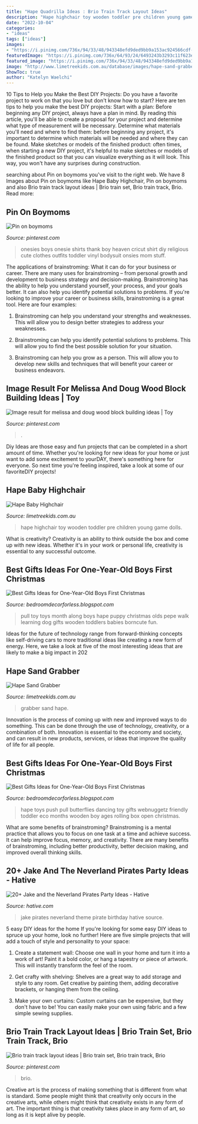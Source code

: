 ```yaml
---
title: "Hape Quadrilla Ideas : Brio Train Track Layout Ideas"
description: "Hape highchair toy wooden toddler pre children young game dolls"
date: "2022-10-04"
categories:
- "ideas"
tags: ["ideas"]
images:
- "https://i.pinimg.com/736x/94/33/48/943348efd9ded9bb9a153ac924566cdf--stacking-toys-great-gifts.jpg"
featuredImage: "https://i.pinimg.com/736x/64/93/24/6493243b3293c11f623ebeefc8ba9e1f--boy-onesie-onesies.jpg"
featured_image: "https://i.pinimg.com/736x/94/33/48/943348efd9ded9bb9a153ac924566cdf--stacking-toys-great-gifts.jpg"
image: "http://www.limetreekids.com.au/database/images/hape-sand-grabber-extra-24170.jpg"
ShowToc: true
author: "Katelyn Waelchi"
---
```



10 Tips to Help you Make the Best DIY Projects:
Do you have a favorite project to work on that you love but don't know how to start? Here are ten tips to help you make the best DIY projects: 
Start with a plan: Before beginning any DIY project, always have a plan in mind. By reading this article, you'll be able to create a proposal for your project and determine what type of measurement will be necessary. Determine what materials you'll need and where to find them: before beginning any project, it's important to determine which materials will be needed and where they can be found. Make sketches or models of the finished product: often times, when starting a new DIY project, it's helpful to make sketches or models of the finished product so that you can visualize everything as it will look. This way, you won't have any surprises during construction.

	

		
searching about Pin on boymoms you've visit to the right web. We have 8 Images about Pin on boymoms like Hape Baby Highchair, Pin on boymoms and also Brio train track layout ideas | Brio train set, Brio train track, Brio. Read more:
		
    
## Pin On Boymoms

<img loading=lazy src="https://i.pinimg.com/736x/64/93/24/6493243b3293c11f623ebeefc8ba9e1f--boy-onesie-onesies.jpg" onerror="this.onerror=null;this.src='https://tse3.mm.bing.net/th?id=OIP.KEU2WW7bD-7kJNpIb4SQBgDSEo&amp;pid=15.1';" alt="Pin on boymoms">

_Source: pinterest.com_

>onesies boys onesie shirts thank boy heaven cricut shirt diy religious cute clothes outfits toddler vinyl bodysuit onsies mom stuff. 

	

The applications of brainstroming: What it can do for your business or career.
There are many uses for brainstroming – from personal growth and development to business strategy and decision-making. Brainstroming has the ability to help you understand yourself, your process, and your goals better. It can also help you identify potential solutions to problems.
If you're looking to improve your career or business skills, brainstroming is a great tool. Here are four examples:

1) Brainstroming can help you understand your strengths and weaknesses. This will allow you to design better strategies to address your weaknesses.

2) Brainstroming can help you identify potential solutions to problems. This will allow you to find the best possible solution for your situation.

3) Brainstroming can help you grow as a person. This will allow you to develop new skills and techniques that will benefit your career or business endeavors.

    
## Image Result For Melissa And Doug Wood Block Building Ideas | Toy

<img loading=lazy src="https://i.pinimg.com/736x/94/33/48/943348efd9ded9bb9a153ac924566cdf--stacking-toys-great-gifts.jpg" onerror="this.onerror=null;this.src='https://tse1.mm.bing.net/th?id=OIP.0HXagIk5JC0FxNGLLrVUlwHaEK&amp;pid=15.1';" alt="Image result for melissa and doug wood block building ideas | Toy">

_Source: pinterest.com_

>. 

	

Diy Ideas are those easy and fun projects that can be completed in a short amount of time. Whether you're looking for new ideas for your home or just want to add some excitement to yourDAY, there's something here for everyone. So next time you're feeling inspired, take a look at some of our favoriteDIY projects!

    
## Hape Baby Highchair

<img loading=lazy src="https://www.limetreekids.com.au/database/images/hape-baby-highchair-extra-20643.jpg" onerror="this.onerror=null;this.src='https://tse4.mm.bing.net/th?id=OIP.1laMRceJsTzrPVBHEqIV7QHaHa&amp;pid=15.1';" alt="Hape Baby Highchair">

_Source: limetreekids.com.au_

>hape highchair toy wooden toddler pre children young game dolls. 

	

What is creativity?
Creativity is an ability to think outside the box and come up with new ideas. Whether it's in your work or personal life, creativity is essential to any successful outcome.

    
## Best Gifts Ideas For One-Year-Old Boys First Christmas

<img loading=lazy src="https://3.bp.blogspot.com/-UmOoqttCX8I/Wp8ee4ls5CI/AAAAAAAAJNc/qiGC7wkGC_Uz0Dz0H6gqRszaBzi6KGXeQCLcBGAs/s1600/dog.jpg" onerror="this.onerror=null;this.src='https://tse4.mm.bing.net/th?id=OIP.uimTffiekRFCDjlWS0JJtgHaFi&amp;pid=15.1';" alt="Best Gifts Ideas for One-Year-Old Boys First Christmas">

_Source: bedroomdecorforless.blogspot.com_

>pull toy toys month along boys hape puppy christmas olds pepe walk learning dog gifts wooden toddlers babies borncute fun. 

	

Ideas for the future of technology range from forward-thinking concepts like self-driving cars to more traditional ideas like creating a new form of energy. Here, we take a look at five of the most interesting ideas that are likely to make a big impact in 202
    
## Hape Sand Grabber

<img loading=lazy src="http://www.limetreekids.com.au/database/images/hape-sand-grabber-extra-24170.jpg" onerror="this.onerror=null;this.src='https://tse4.mm.bing.net/th?id=OIP.weCNsApTp9b9shBThpHL5wHaHa&amp;pid=15.1';" alt="Hape Sand Grabber">

_Source: limetreekids.com.au_

>grabber sand hape. 

	

Innovation is the process of coming up with new and improved ways to do something. This can be done through the use of technology, creativity, or a combination of both. Innovation is essential to the economy and society, and can result in new products, services, or ideas that improve the quality of life for all people.

    
## Best Gifts Ideas For One-Year-Old Boys First Christmas

<img loading=lazy src="https://2.bp.blogspot.com/-sBG24Lj5ILY/Wp8-HL8u3jI/AAAAAAAAJOI/0fp_870yFIg2S_MGp8ZhChig99nJl5HlACLcBGAs/s1600/dog.jpg" onerror="this.onerror=null;this.src='https://tse4.mm.bing.net/th?id=OIP.3KQhkt2GDGJrX2XhTh9MQwHaHa&amp;pid=15.1';" alt="Best Gifts Ideas for One-Year-Old Boys First Christmas">

_Source: bedroomdecorforless.blogspot.com_

>hape toys push pull butterflies dancing toy gifts webnuggetz friendly toddler eco months wooden boy ages rolling box open christmas. 

	

What are some benefits of brainstroming?
Brainstroming is a mental practice that allows you to focus on one task at a time and achieve success. It can help improve focus, memory, and creativity. There are many benefits of brainstroming, including better productivity, better decision making, and improved overall thinking skills.

    
## 20+ Jake And The Neverland Pirates Party Ideas - Hative

<img loading=lazy src="http://hative.com/wp-content/uploads/2014/02/pirate-party-ideas/jake-and-the-neverland-pirates-theme-8.jpg" onerror="this.onerror=null;this.src='https://tse4.mm.bing.net/th?id=OIP.0BXAFgkeSKRPh1F1CxjawQHaLH&amp;pid=15.1';" alt="20+ Jake and the Neverland Pirates Party Ideas - Hative">

_Source: hative.com_

>jake pirates neverland theme pirate birthday hative source. 

	

5 easy DIY ideas for the home
If you're looking for some easy DIY ideas to spruce up your home, look no further! Here are five simple projects that will add a touch of style and personality to your space:
1. Create a statement wall: Choose one wall in your home and turn it into a work of art! Paint it a bold color, or hang a tapestry or piece of artwork. This will instantly transform the feel of the room.

2. Get crafty with shelving: Shelves are a great way to add storage and style to any room. Get creative by painting them, adding decorative brackets, or hanging them from the ceiling.

3. Make your own curtains: Custom curtains can be expensive, but they don't have to be! You can easily make your own using fabric and a few simple sewing supplies.


    
## Brio Train Track Layout Ideas | Brio Train Set, Brio Train Track, Brio

<img loading=lazy src="https://i.pinimg.com/736x/dc/06/8f/dc068fc7bd03491665b6514c10072599--train-tracks-trains.jpg" onerror="this.onerror=null;this.src='https://tse4.mm.bing.net/th?id=OIP.Kv7fWa29HJsQWozrczK-LgHaID&amp;pid=15.1';" alt="Brio train track layout ideas | Brio train set, Brio train track, Brio">

_Source: pinterest.com_

>brio. 

	

Creative art is the process of making something that is different from what is standard. Some people might think that creativity only occurs in the creative arts, while others might think that creativity exists in any form of art. The important thing is that creativity takes place in any form of art, so long as it is kept alive by people.

